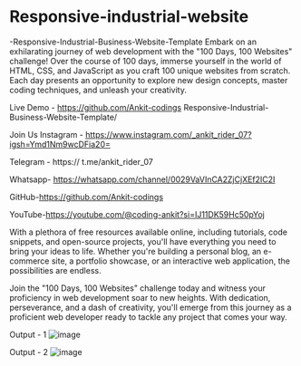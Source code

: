 # Responsive-industrial-website
 -Responsive-Industrial-Business-Website-Template
Embark on an exhilarating journey of web development with the "100 Days, 100 Websites" challenge! Over the course of 100 days, immerse yourself in the world of HTML, CSS, and JavaScript as you craft 100 unique websites from scratch. Each day presents an opportunity to explore new design concepts, master coding techniques, and unleash your creativity.

Live Demo - https://github.com/Ankit-codings Responsive-Industrial-Business-Website-Template/

Join Us
Instagram -  https://www.instagram.com/_ankit_rider_07?igsh=Ymd1Nm9wcDFia20=

Telegram - https:// t.me/ankit_rider_07

Whatsapp- https://whatsapp.com/channel/0029VaVInCA2ZjCjXEf2IC2I

GitHub-https://github.com/Ankit-codings

YouTube-https://youtube.com/@coding-ankit?si=IJ11DK59Hc50pYoj

With a plethora of free resources available online, including tutorials, code snippets, and open-source projects, you'll have everything you need to bring your ideas to life. Whether you're building a personal blog, an e-commerce site, a portfolio showcase, or an interactive web application, the possibilities are endless.

Join the "100 Days, 100 Websites" challenge today and witness your proficiency in web development soar to new heights. With dedication, perseverance, and a dash of creativity, you'll emerge from this journey as a proficient web developer ready to tackle any project that comes your way.

Output - 1
![image](https://github.com/Ankit-codings/Responsive-industrial-website/assets/164986214/e938debc-2072-4070-b47b-31e9336fd573)



Output - 2
![image](https://github.com/Ankit-codings/Responsive-industrial-website/assets/164986214/99fe834c-6c5a-4b03-a9fe-d3c7da409f63)

 
